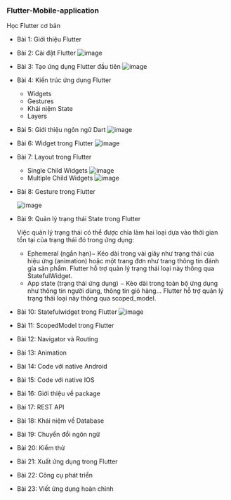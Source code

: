 ### Flutter-Mobile-application
Học Flutter cơ bản

- Bài 1: Giới thiệu Flutter


- Bài 2: Cài đặt Flutter
![image](https://user-images.githubusercontent.com/63546465/156698468-7d3a9240-6bd5-4224-bb0c-33dfb71fcd88.png)


- Bài 3: Tạo ứng dụng Flutter đầu tiên
![image](https://user-images.githubusercontent.com/63546465/156698129-ad44f029-4a8e-4de8-9024-5fe40f92a572.png)


- Bài 4: Kiến trúc ứng dụng Flutter
  + Widgets
  + Gestures
  + Khái niệm State
  + Layers


- Bài 5: Giới thiệu ngôn ngữ Dart
![image](https://user-images.githubusercontent.com/63546465/156698369-474e1ed4-0fc8-49e5-a286-79c6325a74a1.png)


- Bài 6: Widget trong Flutter
  ![image](https://user-images.githubusercontent.com/63546465/156701389-7c21938a-aced-4518-990d-c68b75a54411.png)
  
  
- Bài 7: Layout trong Flutter
  + Single Child Widgets
  ![image](https://user-images.githubusercontent.com/63546465/157818989-5449e87a-44d2-44be-a823-2c46120098f4.png)
  + Multiple Child Widgets
  ![image](https://user-images.githubusercontent.com/63546465/157820827-2ce38c9b-d37f-415f-950e-ac7d15165eae.png)

- Bài 8: Gesture trong Flutter

  ![image](https://user-images.githubusercontent.com/63546465/157821679-d7e86d44-d1d1-4248-b23e-df4d95b70610.png)

- Bài 9: Quản lý trạng thái State trong Flutter
  
  Việc quản lý trạng thái có thể được chia làm hai loại dựa vào thời gian tồn tại của trạng thái đó trong ứng dụng:
  + Ephemeral (ngắn hạn)− Kéo dài trong vài giây như trạng thái của hiệu ứng (animation) hoặc một trang đơn như trang thông tin đánh gía sản phẩm. Flutter hỗ trợ quản lý trạng thái loại này thông qua StatefulWidget.
  + App state (trạng thái ứng dụng) − Kèo dài trong toàn bộ ứng dụng như thông tin người dùng, thông tin giỏ hàng... Flutter hỗ trợ quản lý trạng thái loại này thông qua scoped_model.
  
- Bài 10: Statefulwidget trong Flutter
![image](https://user-images.githubusercontent.com/63546465/157823279-855b5495-ff04-45d4-8721-c59fa915be3c.png)

- Bài 11: ScopedModel trong Flutter
- Bài 12: Navigator và Routing
- Bài 13: Animation
- Bài 14: Code với native Android
- Bài 15: Code với native IOS
- Bài 16: Giới thiệu về package
- Bài 17: REST API
- Bài 18: Khái niệm về Database
- Bài 19: Chuyển đổi ngôn ngữ
- Bài 20: Kiểm thử
- Bài 21: Xuất ứng dụng trong Flutter
- Bài 22: Công cụ phát triển
- Bài 23: Viết ứng dụng hoàn chỉnh

